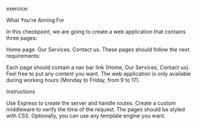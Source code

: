 exercice:

What You're Aiming For

In this checkpoint, we are going to create a web application that contains three pages:

Home page.
Our Services.
Contact us.
These pages should follow the next requirements: 

Each page should contain a nav bar link (Home, Our Services, Contact us).
Feel free to put any content you want.
The web application is only available during working hours (Monday to Friday,  from 9 to 17).

Instructions

Use Express to create the server and handle routes.
Create a custom middleware to verify the time of the request.
The pages should be styled with CSS.
Optionally, you can use any template engine you want.
